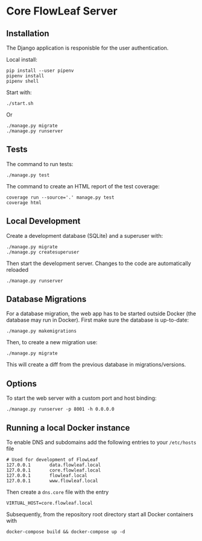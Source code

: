# Core FlowLeaf Server

## Installation

The Django application is responisble for the user authentication.

Local install:

    pip install --user pipenv
    pipenv install
    pipenv shell

Start with:

    ./start.sh

Or

    ./manage.py migrate
    ./manage.py runserver

## Tests

The command to run tests:

    ./manage.py test

The command to create an HTML report of the test coverage:

    coverage run --source='.' manage.py test
    coverage html

## Local Development

Create a development database (SQLite) and a superuser with:

    ./manage.py migrate
    ./manage.py createsuperuser

Then start the development server. Changes to the code are automatically reloaded

    ./manage.py runserver

## Database Migrations

For a database migration, the web app has to be started outside Docker (the database may run in Docker). First make sure the database is up-to-date:

    ./manage.py makemigrations

Then, to create a new migration use:

    ./manage.py migrate

This will create a diff from the previous database in migrations/versions.

## Options

To start the web server with a custom port and host binding:

    ./manage.py runserver -p 8001 -h 0.0.0.0

## Running a local Docker instance

To enable DNS and subdomains add the following entries to your `/etc/hosts` file

    # Used for development of FlowLeaf
    127.0.0.1       data.flowleaf.local
    127.0.0.1       core.flowleaf.local
    127.0.0.1       flowleaf.local
    127.0.0.1       www.flowleaf.local

Then create a `dns.core` file with the entry

    VIRTUAL_HOST=core.flowleaf.local

Subsequently, from the repository root directory start all Docker containers with

    docker-compose build && docker-compose up -d
